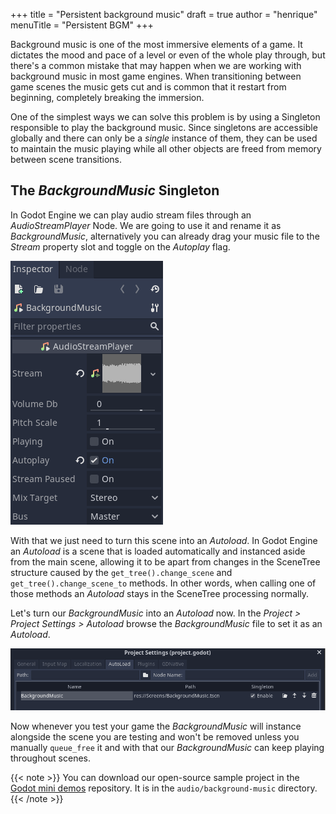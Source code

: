+++
title = "Persistent background music"
draft = true
author = "henrique"
menuTitle = "Persistent BGM"
+++

Background music is one of the most immersive elements of a game. It dictates the mood and pace of a level or even of the whole play through, but there's a common mistake that may happen when we are working with background music in most game engines. When transitioning between game scenes the music gets cut and is common that it restart from beginning, completely breaking the immersion.

One of the simplest ways we can solve this problem is by using a Singleton responsible to play the background music. Since singletons are accessible globally and there can only be a _single_ instance of them, they can be used to maintain the music playing while all other objects are freed from memory between scene transitions.

## The _BackgroundMusic_ Singleton

In Godot Engine we can play audio stream files through an _AudioStreamPlayer_ Node. We are going to use it and rename it as _BackgroundMusic_, alternatively you can already drag your music file to the _Stream_ property slot and toggle on the _Autoplay_ flag.

![BackgroundMusic settings](01.background-music-settings.png)

With that we just need to turn this scene into an _Autoload_. In Godot Engine an _Autoload_ is a scene that is loaded automatically and instanced aside from the main scene, allowing it to be apart from changes in the SceneTree structure caused by the `get_tree().change_scene` and `get_tree().change_scene_to` methods. In other words, when calling one of those methods an _Autoload_ stays in the SceneTree processing normally.

Let's turn our _BackgroundMusic_ into an _Autoload_ now. In the _Project > Project Settings > Autoload_ browse the _BackgroundMusic_ file to set it as an _Autoload_.

![Enabling the BackgroundMusic as an Autoload](02.background-music-autoload.png)

Now whenever you test your game the _BackgroundMusic_ will instance alongside the scene you are testing and won't be removed unless you manually `queue_free` it and with that our _BackgroundMusic_ can keep playing throughout scenes.

{{< note >}}
You can download our open-source sample project in the [Godot mini demos](https://github.com/GDQuest/godot-mini-tuts-demos) repository. It is in the `audio/background-music` directory.
{{< /note >}}

